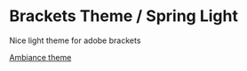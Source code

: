 Brackets Theme / Spring Light
============================
Nice light theme for adobe brackets

[Ambiance theme](https://raw.github.com/Jacse/themes-for-brackets/master/images/ambiance.png) 
